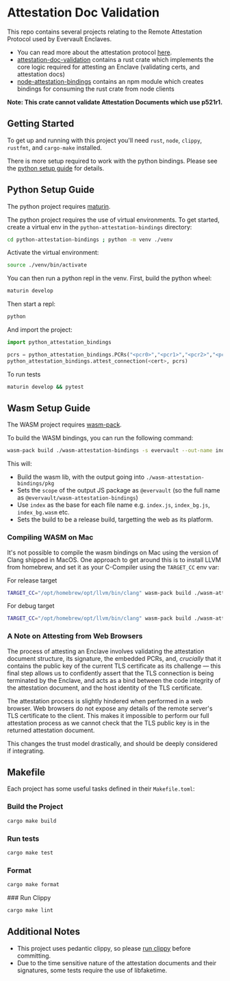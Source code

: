 # Attestation Doc Validation

This repo contains several projects relating to the Remote Attestation Protocol used by Evervault Enclaves.

- You can read more about the attestation protocol [here](https://docs.evervault.com/security/enclaves-attestation-in-tls).
- [attestation-doc-validation](./attestation-doc-validation/) contains a rust crate which implements the core logic required for attesting an Enclave (validating certs, and attestation docs)
- [node-attestation-bindings](./node-attestation-bindings/) contains an npm module which creates bindings for consuming the rust crate from node clients

**Note: This crate cannot validate Attestation Documents which use p521r1.**

## Getting Started

To get up and running with this project you'll need `rust`, `node`, `clippy`, `rustfmt`, and `cargo-make` installed.

There is more setup required to work with the python bindings. Please see the [python setup guide](#python-setup-guide) for details.

## Python Setup Guide

The python project requires [maturin](https://github.com/PyO3/maturin).

The python project requires the use of virtual environments. To get started, create a virtual env in the `python-attestation-bindings` directory:

```sh
cd python-attestation-bindings ; python -m venv ./venv
```

Activate the virtual environment:

```sh
source ./venv/bin/activate
```

You can then run a python repl in the venv. First, build the python wheel:

```sh
maturin develop
```

Then start a repl:

```sh
python
```

And import the project:

```python
import python_attestation_bindings

pcrs = python_attestation_bindings.PCRs("<pcr0>","<pcr1>","<pcr2>","<pcr8>")
python_attestation_bindings.attest_connection(<cert>, pcrs)
```

To run tests 
```sh
maturin develop && pytest
```

## Wasm Setup Guide

The WASM project requires [wasm-pack](https://rustwasm.github.io/wasm-pack/).

To build the WASM bindings, you can run the following command:

```sh
wasm-pack build ./wasm-attestation-bindings -s evervault --out-name index --release --target=web
```

This will:
- Build the wasm lib, with the output going into `./wasm-attestation-bindings/pkg`
- Sets the `scope` of the output JS package as `@evervault` (so the full name as `@evervault/wasm-attestation-bindings`)
- Use `index` as the base for each file name e.g. `index.js`, `index_bg.js`, `index_bg.wasm` etc.
- Sets the build to be a release build, targetting the web as its platform.

### Compiling WASM on Mac

It's not possible to compile the wasm bindings on Mac using the version of Clang shipped in MacOS. 
One approach to get around this is to install LLVM from homebrew, and set it as your C-Compiler using the `TARGET_CC` env var:

For release target
```sh
TARGET_CC="/opt/homebrew/opt/llvm/bin/clang" wasm-pack build ./wasm-attestation-bindings -s evervault --out-name index --release --target=web
```

For debug target
```sh
TARGET_CC="/opt/homebrew/opt/llvm/bin/clang" wasm-pack build ./wasm-attestation-bindings -s evervault --out-name index --dev --target=web
```

### A Note on Attesting from Web Browsers

The process of attesting an Enclave involves validating the attestation document structure, its signature, the embedded PCRs, and, *crucially* that it contains the public key of the current TLS
certificate as its challenge — this final step allows us to confidently assert that the TLS connection is being terminated by the Enclave, 
and acts as a bind between the code integrity of the attestation document, and the host identity of the TLS certificate.

The attestation process is slightly hindered when performed in a web browser. Web browsers do not expose any details of the remote server's TLS certificate to the client. This makes it impossible to perform our full attestation process as we cannot check that the TLS public key is in the returned attestation document. 

This changes the trust model drastically, and should be deeply considered if integrating.

## Makefile

Each project has some useful tasks defined in their `Makefile.toml`:

### Build the Project

```sh
cargo make build
```

### Run tests

```sh
cargo make test
```

### Format

```sh
cargo make format
```

### Run Clippy

```sh
cargo make lint
```

## Additional Notes

- This project uses pedantic clippy, so please [run clippy](#run-clippy) before committing.
- Due to the time sensitive nature of the attestation documents and their signatures, some tests require the use of libfaketime.
